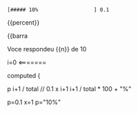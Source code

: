 


    [##### 10%                  ] 0.1


{{percent}}


       

{{barra





 Voce respondeu {{n}} de 10





 i=0 <=======
 
 
 computed {
 
 p i+1 / total // 0.1
 x i+1
  i+1 / total * 100 + "%"


 p=0.1
 x=1
 p="10%"